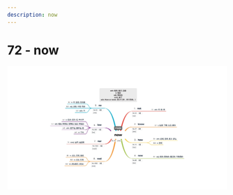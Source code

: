 ```yaml
---
description: now
---
```


# 72 - now



![Image text](https://raw.githubusercontent.com/rulinma/ai-word/master/images/72-now.jpg)


